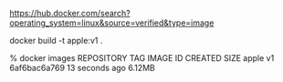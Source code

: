 https://hub.docker.com/search?operating_system=linux&source=verified&type=image

docker build -t apple:v1 .

% docker images
REPOSITORY                                                        TAG                                                     IMAGE ID       CREATED          SIZE
apple                                                             v1                                                      6af6bac6a769   13 seconds ago   6.12MB